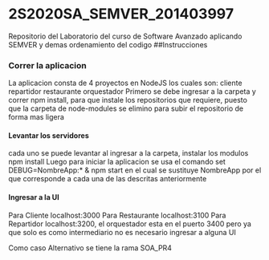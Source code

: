 # 2S2020SA_SEMVER_201403997
Repositorio del Laboratorio del curso de Software Avanzado aplicando SEMVER y demas ordenamiento del codigo
##Instrucciones

### Correr la aplicacion
La aplicacion consta de 4 proyectos en NodeJS los cuales son: cliente repartidor restaurante orquestador
Primero se debe ingresar a la carpeta y correr npm install, para que instale los repositorios que requiere, puesto que la carpeta de node-modules se elimino para subir el repositorio de forma mas ligera

#### Levantar los servidores 
cada uno se puede levantar al ingresar a la carpeta, instalar los modulos npm install Luego para iniciar la aplicacion se usa el comando set DEBUG=NombreApp:* & npm start en el cual se sustituye NombreApp por el que corresponde a cada una de las descritas anteriormente

#### Ingresar a la UI

Para Cliente localhost:3000 Para Restaurante localhost:3100 Para Repartidor localhost:3200, el orquestador esta en el puerto 3400 pero ya que solo es como intermediario no es necesario ingresar a alguna UI

Como caso Alternativo se tiene la rama SOA_PR4

